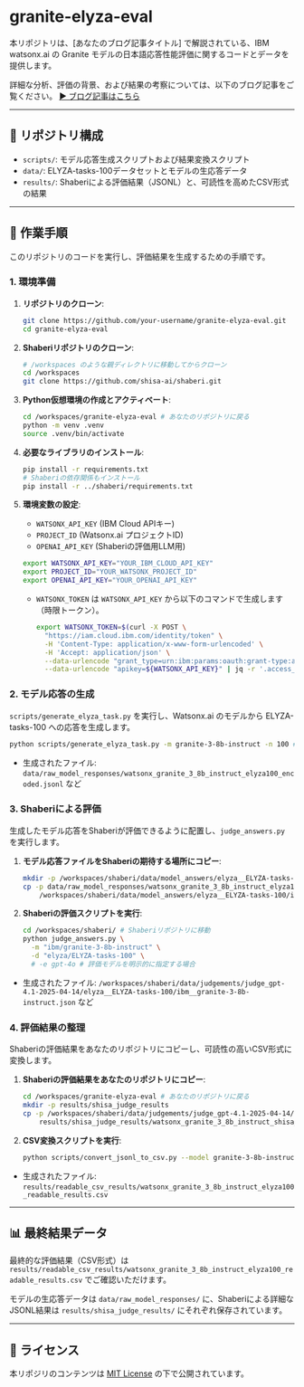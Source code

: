 # granite-elyza-eval

本リポジトリは、[あなたのブログ記事タイトル] で解説されている、IBM watsonx.ai の Granite モデルの日本語応答性能評価に関するコードとデータを提供します。

詳細な分析、評価の背景、および結果の考察については、以下のブログ記事をご覧ください。
[▶️ ブログ記事はこちら](ブログ記事のURL)

---

## 📂 リポジトリ構成

* `scripts/`: モデル応答生成スクリプトおよび結果変換スクリプト
* `data/`: ELYZA-tasks-100データセットとモデルの生応答データ
* `results/`: Shaberiによる評価結果（JSONL）と、可読性を高めたCSV形式の結果

---

## 🚀 作業手順

このリポジトリのコードを実行し、評価結果を生成するための手順です。

### 1. 環境準備

1.  **リポジトリのクローン**:
    ```bash
    git clone https://github.com/your-username/granite-elyza-eval.git
    cd granite-elyza-eval
    ```
2.  **Shaberiリポジトリのクローン**:
    ```bash
    # /workspaces のような親ディレクトリに移動してからクローン
    cd /workspaces
    git clone https://github.com/shisa-ai/shaberi.git
    ```
3.  **Python仮想環境の作成とアクティベート**:
    ```bash
    cd /workspaces/granite-elyza-eval # あなたのリポジトリに戻る
    python -m venv .venv
    source .venv/bin/activate
    ```
4.  **必要なライブラリのインストール**:
    ```bash
    pip install -r requirements.txt
    # Shaberiの依存関係もインストール
    pip install -r ../shaberi/requirements.txt
    ```
5.  **環境変数の設定**:
    * `WATSONX_API_KEY` (IBM Cloud APIキー)
    * `PROJECT_ID` (Watsonx.ai プロジェクトID)
    * `OPENAI_API_KEY` (Shaberiの評価用LLM用)

    ```bash
    export WATSONX_API_KEY="YOUR_IBM_CLOUD_API_KEY"
    export PROJECT_ID="YOUR_WATSONX_PROJECT_ID"
    export OPENAI_API_KEY="YOUR_OPENAI_API_KEY"
    ```
    * `WATSONX_TOKEN` は `WATSONX_API_KEY` から以下のコマンドで生成します（時限トークン）。
        ```bash
        export WATSONX_TOKEN=$(curl -X POST \
          "https://iam.cloud.ibm.com/identity/token" \
          -H 'Content-Type: application/x-www-form-urlencoded' \
          -H 'Accept: application/json' \
          --data-urlencode "grant_type=urn:ibm:params:oauth:grant-type:apikey" \
          --data-urlencode "apikey=${WATSONX_API_KEY}" | jq -r '.access_token')
        ```

### 2. モデル応答の生成

`scripts/generate_elyza_task.py` を実行し、Watsonx.ai のモデルから ELYZA-tasks-100 への応答を生成します。

```bash
python scripts/generate_elyza_task.py -m granite-3-8b-instruct -n 100 # または -n で件数指定
```
* 生成されたファイル: `data/raw_model_responses/watsonx_granite_3_8b_instruct_elyza100_encoded.jsonl` など

### 3. Shaberiによる評価

生成したモデル応答をShaberiが評価できるように配置し、`judge_answers.py` を実行します。

1.  **モデル応答ファイルをShaberiの期待する場所にコピー**:
    ```bash
    mkdir -p /workspaces/shaberi/data/model_answers/elyza__ELYZA-tasks-100
    cp -p data/raw_model_responses/watsonx_granite_3_8b_instruct_elyza100_encoded.jsonl \
        /workspaces/shaberi/data/model_answers/elyza__ELYZA-tasks-100/ibm__granite-3-8b-instruct.json
    ```
2.  **Shaberiの評価スクリプトを実行**:
    ```bash
    cd /workspaces/shaberi/ # Shaberiリポジトリに移動
    python judge_answers.py \
      -m "ibm/granite-3-8b-instruct" \
      -d "elyza/ELYZA-tasks-100" \
      # -e gpt-4o # 評価モデルを明示的に指定する場合
    ```
* 生成されたファイル: `/workspaces/shaberi/data/judgements/judge_gpt-4.1-2025-04-14/elyza__ELYZA-tasks-100/ibm__granite-3-8b-instruct.json` など

### 4. 評価結果の整理

Shaberiの評価結果をあなたのリポジトリにコピーし、可読性の高いCSV形式に変換します。

1.  **Shaberiの評価結果をあなたのリポジトリにコピー**:
    ```bash
    cd /workspaces/granite-elyza-eval # あなたのリポジトリに戻る
    mkdir -p results/shisa_judge_results
    cp -p /workspaces/shaberi/data/judgements/judge_gpt-4.1-2025-04-14/elyza__ELYZA-tasks-100/ibm__granite-3-8b-instruct.json \
        results/shisa_judge_results/watsonx_granite_3_8b_instruct_shisa_results.jsonl
    ```
2.  **CSV変換スクリプトを実行**:
    ```bash
    python scripts/convert_jsonl_to_csv.py --model granite-3-8b-instruct
    ```
* 生成されたファイル: `results/readable_csv_results/watsonx_granite_3_8b_instruct_elyza100_readable_results.csv`

---

## 📊 最終結果データ

最終的な評価結果（CSV形式）は `results/readable_csv_results/watsonx_granite_3_8b_instruct_elyza100_readable_results.csv` でご確認いただけます。

モデルの生応答データは `data/raw_model_responses/` に、Shaberiによる詳細なJSONL結果は `results/shisa_judge_results/` にそれぞれ保存されています。

---

## 📝 ライセンス

本リポジリのコンテンツは [MIT License](LICENSE) の下で公開されています。
